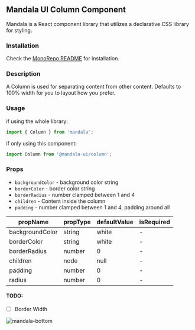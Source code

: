 ## Mandala UI Column Component
Mandala is a React component library that utilizes a declarative CSS library for styling.

### Installation

Check the [MonoRepo README](https://github.com/mandala-ui/mandala) for installation.
### Description
A Column is used for separating content from other content. Defaults to 100% width for you to layout how you prefer.
### Usage
if using the whole library:
```js
import { Column } from 'mandala';
```
if only using this component:
```js
import Column from '@mandala-ui/column';
```

### Props
* `backgroundColor` - background color string
* `borderColor` - border color string
* `borderRadius` - number clamped between 1 and 4
* `children` - Content inside the column
* `padding` - number clamped between 1 and 4, padding around all

| propName | propType | defaultValue | isRequired |
| -------- | -------- | ------------ | ---------- |
| backgroundColor| string     | white| -          |
| borderColor    | string     | white| -          |
| borderRadius   | number     | 0    | -          |
| children       | node       | null | -          |
| padding        | number     | 0    | -          |
| radius         | number     | 0    | -          |

#### TODO:
- [ ] Border Width

![mandala-bottom](https://user-images.githubusercontent.com/1824267/38281372-32114e5c-375f-11e8-9fbe-e5191b96429c.png)
